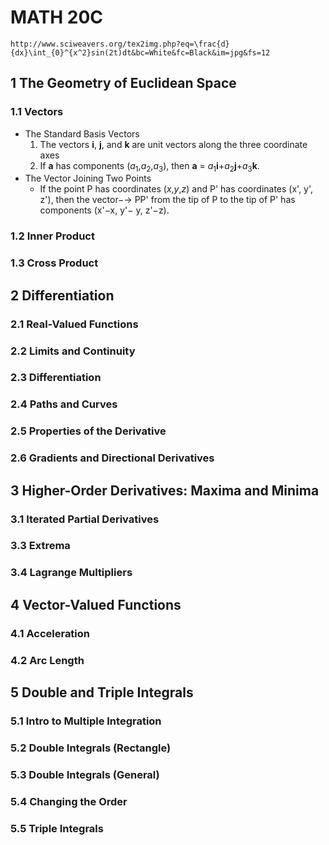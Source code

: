# MATH 20C
    http://www.sciweavers.org/tex2img.php?eq=\frac{d}{dx}\int_{0}^{x^2}sin(2t)dt&bc=White&fc=Black&im=jpg&fs=12
## 1 The Geometry of Euclidean Space
### 1.1 Vectors
- The Standard Basis Vectors
	1. The vectors **i**, **j**, and **k** are unit vectors along the three coordinate axes
	2. If **a** has components (*a*<sub>1</sub>,*a*<sub>2</sub>,*a*<sub>3</sub>), then **a** = *a*<sub>1</sub>**i**+*a*<sub>2</sub>**j**+*a*<sub>3</sub>**k**.
- The Vector Joining Two Points
	- If the point P has coordinates (*x*,*y*,*z*) and P' has coordinates (x', y', z'), then the vector−→ PP' from the tip of P to the tip of P' has components (x'−x, y'− y, z'−z).
### 1.2 Inner Product
### 1.3 Cross Product
## 2 Differentiation
### 2.1 Real-Valued Functions
### 2.2 Limits and Continuity
### 2.3 Differentiation
### 2.4 Paths and Curves
### 2.5 Properties of the Derivative
### 2.6 Gradients and Directional Derivatives
## 3 Higher-Order Derivatives: Maxima and Minima
### 3.1 Iterated Partial Derivatives
### 3.3 Extrema
### 3.4 Lagrange Multipliers
## 4 Vector-Valued Functions
### 4.1 Acceleration
### 4.2 Arc Length
## 5 Double and Triple Integrals
### 5.1 Intro to Multiple Integration
### 5.2 Double Integrals (Rectangle)
### 5.3 Double Integrals (General)
### 5.4 Changing the Order
### 5.5 Triple Integrals
